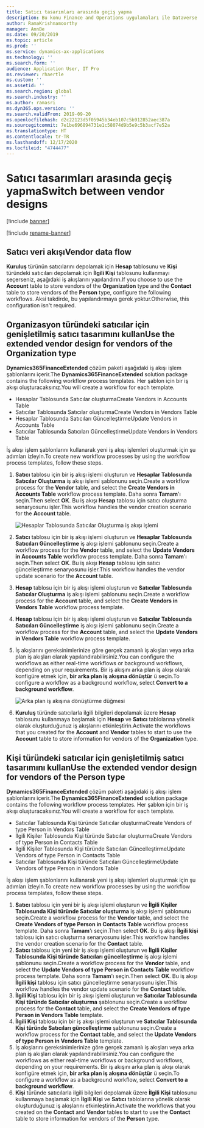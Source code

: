 ```yaml
---
title: Satıcı tasarımları arasında geçiş yapma
description: Bu konu Finance and Operations uygulamaları ile Dataverse arasında satıcı verisi tümleştirmesi arasında geçiş yapmayı açıklar.
author: RamaKrishnamoorthy
manager: AnnBe
ms.date: 09/20/2019
ms.topic: article
ms.prod: ''
ms.service: dynamics-ax-applications
ms.technology: ''
ms.search.form: ''
audience: Application User, IT Pro
ms.reviewer: rhaertle
ms.custom: ''
ms.assetid: ''
ms.search.region: global
ms.search.industry: ''
ms.author: ramasri
ms.dyn365.ops.version: ''
ms.search.validFrom: 2019-09-20
ms.openlocfilehash: d2c22123d5f05945b34eb107c5b912852aec387a
ms.sourcegitcommit: 7e1be696894731e1c58074d9b5e9c5b3acf7e52a
ms.translationtype: HT
ms.contentlocale: tr-TR
ms.lasthandoff: 12/17/2020
ms.locfileid: "4744477"
---
```

# <a name="switch-between-vendor-designs"></a><span data-ttu-id="f2645-103">Satıcı tasarımları arasında geçiş yapma</span><span class="sxs-lookup"><span data-stu-id="f2645-103">Switch between vendor designs</span></span>

[!include [banner](../../includes/banner.md)]

[!include [rename-banner](~/includes/cc-data-platform-banner.md)]



## <a name="vendor-data-flow"></a><span data-ttu-id="f2645-104">Satıcı veri akışı</span><span class="sxs-lookup"><span data-stu-id="f2645-104">Vendor data flow</span></span> 

<span data-ttu-id="f2645-105">**Kuruluş** türünün satıcılarını depolamak için **Hesap** tablosunu ve **Kişi** türündeki satıcıları depolamak için **İlgili Kişi** tablosunu kullanmayı seçerseniz, aşağıdaki iş akışlarını yapılandırın.</span><span class="sxs-lookup"><span data-stu-id="f2645-105">If you choose to use the **Account** table to store vendors of the **Organization** type and the **Contact** table to store vendors of the **Person** type, configure the following workflows.</span></span> <span data-ttu-id="f2645-106">Aksi takdirde, bu yapılandırmaya gerek yoktur.</span><span class="sxs-lookup"><span data-stu-id="f2645-106">Otherwise, this configuration isn't required.</span></span>

## <a name="use-the-extended-vendor-design-for-vendors-of-the-organization-type"></a><span data-ttu-id="f2645-107">Organizasyon türündeki satıcılar için genişletilmiş satıcı tasarımını kullan</span><span class="sxs-lookup"><span data-stu-id="f2645-107">Use the extended vendor design for vendors of the Organization type</span></span>

<span data-ttu-id="f2645-108">**Dynamics365FinanceExtended** çözüm paketi aşağıdaki iş akışı işlem şablonlarını içerir.</span><span class="sxs-lookup"><span data-stu-id="f2645-108">The **Dynamics365FinanceExtended** solution package contains the following workflow process templates.</span></span> <span data-ttu-id="f2645-109">Her şablon için bir iş akışı oluşturacaksınız.</span><span class="sxs-lookup"><span data-stu-id="f2645-109">You will create a workflow for each template.</span></span>

+ <span data-ttu-id="f2645-110">Hesaplar Tablosunda Satıcılar oluşturma</span><span class="sxs-lookup"><span data-stu-id="f2645-110">Create Vendors in Accounts Table</span></span>
+ <span data-ttu-id="f2645-111">Satıcılar Tablosunda Satıcılar oluşturma</span><span class="sxs-lookup"><span data-stu-id="f2645-111">Create Vendors in Vendors Table</span></span>
+ <span data-ttu-id="f2645-112">Hesaplar Tablosunda Satıcıları Güncelleştirme</span><span class="sxs-lookup"><span data-stu-id="f2645-112">Update Vendors in Accounts Table</span></span>
+ <span data-ttu-id="f2645-113">Satıcılar Tablosunda Satıcıları Güncelleştirme</span><span class="sxs-lookup"><span data-stu-id="f2645-113">Update Vendors in Vendors Table</span></span>

<span data-ttu-id="f2645-114">İş akışı işlem şablonlarını kullanarak yeni iş akışı işlemleri oluşturmak için şu adımları izleyin.</span><span class="sxs-lookup"><span data-stu-id="f2645-114">To create new workflow processes by using the workflow process templates, follow these steps.</span></span>

1. <span data-ttu-id="f2645-115">**Satıcı** tablosu için bir iş akışı işlemi oluşturun ve **Hesaplar Tablosunda Satıcılar Oluşturma** iş akışı işlemi şablonunu seçin.</span><span class="sxs-lookup"><span data-stu-id="f2645-115">Create a workflow process for the **Vendor** table, and select the **Create Vendors in Accounts Table** workflow process template.</span></span> <span data-ttu-id="f2645-116">Daha sonra **Tamam**'ı seçin.</span><span class="sxs-lookup"><span data-stu-id="f2645-116">Then select **OK**.</span></span> <span data-ttu-id="f2645-117">Bu iş akışı **Hesap** tablosu için satıcı oluşturma senaryosunu işler.</span><span class="sxs-lookup"><span data-stu-id="f2645-117">This workflow handles the vendor creation scenario for the **Account** table.</span></span>

    ![Hesaplar Tablosunda Satıcılar Oluşturma iş akışı işlemi](media/create_process.png)

2. <span data-ttu-id="f2645-119">**Satıcı** tablosu için bir iş akışı işlemi oluşturun ve **Hesaplar Tablosunda Satıcıları Güncelleştirme** iş akışı işlemi şablonunu seçin.</span><span class="sxs-lookup"><span data-stu-id="f2645-119">Create a workflow process for the **Vendor** table, and select the **Update Vendors in Accounts Table** workflow process template.</span></span> <span data-ttu-id="f2645-120">Daha sonra **Tamam**'ı seçin.</span><span class="sxs-lookup"><span data-stu-id="f2645-120">Then select **OK**.</span></span> <span data-ttu-id="f2645-121">Bu iş akışı **Hesap** tablosu için satıcı güncelleştirme senaryosunu işler.</span><span class="sxs-lookup"><span data-stu-id="f2645-121">This workflow handles the vendor update scenario for the **Account** table.</span></span>
3. <span data-ttu-id="f2645-122">**Hesap** tablosu için bir iş akışı işlemi oluşturun ve **Satıcılar Tablosunda Satıcılar Oluşturma** iş akışı işlemi şablonunu seçin.</span><span class="sxs-lookup"><span data-stu-id="f2645-122">Create a workflow process for the **Account** table, and select the **Create Vendors in Vendors Table** workflow process template.</span></span>
4. <span data-ttu-id="f2645-123">**Hesap** tablosu için bir iş akışı işlemi oluşturun ve **Satıcılar Tablosunda Satıcıları Güncelleştirme** iş akışı işlemi şablonunu seçin.</span><span class="sxs-lookup"><span data-stu-id="f2645-123">Create a workflow process for the **Account** table, and select the **Update Vendors in Vendors Table** workflow process template.</span></span>
5. <span data-ttu-id="f2645-124">İş akışlarını gereksinimlerinize göre gerçek zamanlı iş akışları veya arka plan iş akışları olarak yapılandırabilirsiniz.</span><span class="sxs-lookup"><span data-stu-id="f2645-124">You can configure the workflows as either real-time workflows or background workflows, depending on your requirements.</span></span> <span data-ttu-id="f2645-125">Bir iş akışını arka plan iş akışı olarak konfigüre etmek için, **bir arka plan iş akışına dönüştür** ü seçin.</span><span class="sxs-lookup"><span data-stu-id="f2645-125">To configure a workflow as a background workflow, select **Convert to a background workflow**.</span></span>

    ![Arka plan iş akışına dönüştürme düğmesi](media/background_workflow.png)

6. <span data-ttu-id="f2645-127">**Kuruluş** türünde satıcılarla ilgili bilgileri depolamak üzere **Hesap** tablosunu kullanmaya başlamak için **Hesap** ve **Satıcı** tablolarına yönelik olarak oluşturduğunuz iş akışlarını etkinleştirin.</span><span class="sxs-lookup"><span data-stu-id="f2645-127">Activate the workflows that you created for the **Account** and **Vendor** tables to start to use the **Account** table to store information for vendors of the **Organization** type.</span></span>

## <a name="use-the-extended-vendor-design-for-vendors-of-the-person-type"></a><span data-ttu-id="f2645-128">Kişi türündeki satıcılar için genişletilmiş satıcı tasarımını kullan</span><span class="sxs-lookup"><span data-stu-id="f2645-128">Use the extended vendor design for vendors of the Person type</span></span>

<span data-ttu-id="f2645-129">**Dynamics365FinanceExtended** çözüm paketi aşağıdaki iş akışı işlem şablonlarını içerir.</span><span class="sxs-lookup"><span data-stu-id="f2645-129">The **Dynamics365FinanceExtended** solution package contains the following workflow process templates.</span></span> <span data-ttu-id="f2645-130">Her şablon için bir iş akışı oluşturacaksınız.</span><span class="sxs-lookup"><span data-stu-id="f2645-130">You will create a workflow for each template.</span></span>

+ <span data-ttu-id="f2645-131">Satıcılar Tablosunda Kişi türünde Satıcılar oluşturma</span><span class="sxs-lookup"><span data-stu-id="f2645-131">Create Vendors of type Person in Vendors Table</span></span>
+ <span data-ttu-id="f2645-132">İlgili Kişiler Tablosunda Kişi türünde Satıcılar oluşturma</span><span class="sxs-lookup"><span data-stu-id="f2645-132">Create Vendors of type Person in Contacts Table</span></span>
+ <span data-ttu-id="f2645-133">İlgili Kişiler Tablosunda Kişi türünde Satıcıları Güncelleştirme</span><span class="sxs-lookup"><span data-stu-id="f2645-133">Update Vendors of type Person in Contacts Table</span></span>
+ <span data-ttu-id="f2645-134">Satıcılar Tablosunda Kişi türünde Satıcıları Güncelleştirme</span><span class="sxs-lookup"><span data-stu-id="f2645-134">Update Vendors of type Person in Vendors Table</span></span>

<span data-ttu-id="f2645-135">İş akışı işlem şablonlarını kullanarak yeni iş akışı işlemleri oluşturmak için şu adımları izleyin.</span><span class="sxs-lookup"><span data-stu-id="f2645-135">To create new workflow processes by using the workflow process templates, follow these steps.</span></span>

1. <span data-ttu-id="f2645-136">**Satıcı** tablosu için yeni bir iş akışı işlemi oluşturun ve **İlgili Kişiler Tablosunda Kişi türünde Satıcılar oluşturma** iş akışı işlemi şablonunu seçin.</span><span class="sxs-lookup"><span data-stu-id="f2645-136">Create a workflow process for the **Vendor** table, and select the **Create Vendors of type Person in Contacts Table** workflow process template.</span></span> <span data-ttu-id="f2645-137">Daha sonra **Tamam**'ı seçin.</span><span class="sxs-lookup"><span data-stu-id="f2645-137">Then select **OK**.</span></span> <span data-ttu-id="f2645-138">Bu iş akışı **İlgili kişi** tablosu için satıcı oluşturma senaryosunu işler.</span><span class="sxs-lookup"><span data-stu-id="f2645-138">This workflow handles the vendor creation scenario for the **Contact** table.</span></span>
2. <span data-ttu-id="f2645-139">**Satıcı** tablosu için yeni bir iş akışı işlemi oluşturun ve **İlgili Kişiler Tablosunda Kişi türünde Satıcıları güncelleştirme** iş akışı işlemi şablonunu seçin.</span><span class="sxs-lookup"><span data-stu-id="f2645-139">Create a workflow process for the **Vendor** table, and select the **Update Vendors of type Person in Contacts Table** workflow process template.</span></span> <span data-ttu-id="f2645-140">Daha sonra **Tamam**'ı seçin.</span><span class="sxs-lookup"><span data-stu-id="f2645-140">Then select **OK**.</span></span> <span data-ttu-id="f2645-141">Bu iş akışı **İlgili kişi** tablosu için satıcı güncelleştirme senaryosunu işler.</span><span class="sxs-lookup"><span data-stu-id="f2645-141">This workflow handles the vendor update scenario for the **Contact** table.</span></span>
3. <span data-ttu-id="f2645-142">**İlgili Kişi** tablosu için bir iş akışı işlemi oluşturun ve **Satıcılar Tablosunda Kişi türünde Satıcılar oluşturma** şablonunu seçin.</span><span class="sxs-lookup"><span data-stu-id="f2645-142">Create a workflow process for the **Contact** table, and select the **Create Vendors of type Person in Vendors Table** template.</span></span>
4. <span data-ttu-id="f2645-143">**İlgili Kişi** tablosu için bir iş akışı işlemi oluşturun ve **Satıcılar Tablosunda Kişi türünde Satıcıları güncelleştirme** şablonunu seçin.</span><span class="sxs-lookup"><span data-stu-id="f2645-143">Create a workflow process for the **Contact** table, and select the **Update Vendors of type Person in Vendors Table** template.</span></span>
5. <span data-ttu-id="f2645-144">İş akışlarını gereksinimlerinize göre gerçek zamanlı iş akışları veya arka plan iş akışları olarak yapılandırabilirsiniz.</span><span class="sxs-lookup"><span data-stu-id="f2645-144">You can configure the workflows as either real-time workflows or background workflows, depending on your requirements.</span></span> <span data-ttu-id="f2645-145">Bir iş akışını arka plan iş akışı olarak konfigüre etmek için, **bir arka plan iş akışına dönüştür** ü seçin.</span><span class="sxs-lookup"><span data-stu-id="f2645-145">To configure a workflow as a background workflow, select **Convert to a background workflow**.</span></span>
6. <span data-ttu-id="f2645-146">**Kişi** türünde satıcılarla ilgili bilgileri depolamak üzere **İlgili Kişi** tablosunu kullanmaya başlamak için **İlgili Kişi** ve **Satıcı** tablolarına yönelik olarak oluşturduğunuz iş akışlarını etkinleştirin.</span><span class="sxs-lookup"><span data-stu-id="f2645-146">Activate the workflows that you created on the **Contact** and **Vendor** tables to start to use the **Contact** table to store information for vendors of the **Person** type.</span></span>
